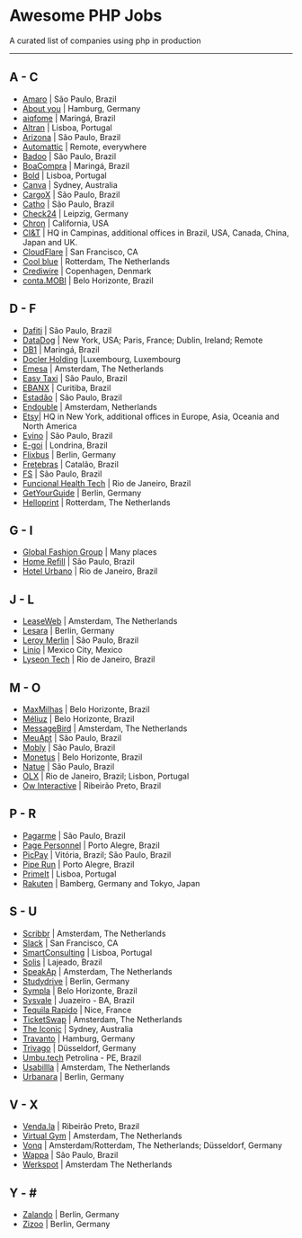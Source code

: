 # Awesome PHP Jobs

A curated list of companies using php in production

---

## A - C

- [Amaro](https://about.amaro.com/jobs) | São Paulo, Brazil
- [About you](https://corporate.aboutyou.de/de/jobs) | Hamburg, Germany
- [aiqfome](https://aiqfome.com) | Maringá, Brazil
- [Altran](https://www.altran.com/pt/pt-pt) | Lisboa, Portugal
- [Arizona](http://arizona.global) | São Paulo, Brazil
- [Automattic](https://automattic.com/work-with-us/) | Remote, everywhere
- [Badoo](https://team.badoo.com/jobs/all-positions/) | São Paulo, Brazil
- [BoaCompra](https://boacompra.com/) | Maringá, Brazil
- [Bold](https://boldint.com/en) | Lisboa, Portugal
- [Canva](https://about.canva.com/careers/) | Sydney, Australia
- [CargoX](http://www.cargox.com.br) | São Paulo, Brazil
- [Catho](http://www.catho.com.br) | São Paulo, Brazil
- [Check24](http://www.check24.de) | Leipzig, Germany
- [Chron](https://www.chron.com/) | California, USA
- [CI&T](https://www.ciandt.com/) | HQ in Campinas, additional offices in Brazil, USA, Canada, China, Japan and UK.
- [CloudFlare](https://www.cloudflare.com/careers/) | San Francisco, CA
- [Cool blue](https://www.careersatcoolblue.com/) | Rotterdam, The Netherlands
- [Crediwire](https://crediwire.com) | Copenhagen, Denmark
- [conta.MOBI](http://conta.mobi) | Belo Horizonte, Brazil

## D - F

- [Dafiti](https://www.dafiti.com.br) | São Paulo, Brazil
- [DataDog](https://www.datadoghq.com/) | New York, USA; Paris, France; Dublin, Ireland; Remote
- [DB1](https://www.db1.com.br/) | Maringá, Brazil
- [Docler Holding](https://doclerholding.recruitee.com/) |Luxembourg, Luxembourg
- [Emesa](https://www.werkenbijemesa.nl/) | Amsterdam, The Netherlands
- [Easy Taxi](http://easytaxi.com.br) | São Paulo, Brazil
- [EBANX](http://ebanx.com) | Curitiba, Brazil
- [Estadão](http://estadao.com.br) | São Paulo, Brazil
- [Endouble](http://endouble.com) | Amsterdam, Netherlands
- [Etsy](https://www.etsy.com/careers)| HQ in New York, additional offices in Europe, Asia, Oceania and North America
- [Evino](http://jobs.kenoby.com/evino) | São Paulo, Brazil
- [E-goi](https://mkt.e-goi.com/w/1HQe1pze1ebLP5NHgXVcKed126cf0fe!uid?_ga=2.36155296.1440273502.1582720155-481127290.1576235316&egu=wplsy95keu4g0bvg) | Londrina, Brazil
- [Flixbus](https://www.flixbus.com/company/jobs) | Berlin, Germany
- [Fretebras](https://www.fretebras.com.br) | Catalão, Brazil
- [FS](http://fs.com.br) | São Paulo, Brazil
- [Funcional Health Tech](https://www.funcionalcorp.com.br/) | Rio de Janeiro, Brazil
- [GetYourGuide](https://careers.getyourguide.com/) | Berlin, Germany
- [Helloprint](http://jobs.helloprint.com) | Rotterdam, The Netherlands

## G - I

- [Global Fashion Group](http://global-fashion-group.com/) | Many places
- [Home Refill](www.homerefill.com.br) | São Paulo, Brazil
- [Hotel Urbano](www.hotelurbano.com) | Rio de Janeiro, Brazil

## J - L

- [LeaseWeb](https://www.leaseweb.com/career) | Amsterdam, The Netherlands
- [Lesara](https://corporate.lesara.com/career) | Berlin, Germany
- [Leroy Merlin](http://leroymerlin.com.br) | São Paulo, Brazil
- [Linio](http://linio.applytojob.com/apply) | Mexico City, Mexico
- [Lyseon Tech](https://lt.coop.br) | Rio de Janeiro, Brazil

## M - O

- [MaxMilhas](http://www.maxmilhas.com.br) | Belo Horizonte, Brazil
- [Méliuz](http://www.meliuz.com.br) | Belo Horizonte, Brazil
- [MessageBird](https://www.messagebird.com/en/careers) | Amsterdam, The Netherlands
- [MeuApt](https://www.meuapt.com.br) | São Paulo, Brazil
- [Mobly](http://www.mobly.com.br/) | São Paulo, Brazil
- [Monetus](http://www.monetus.com.br) | Belo Horizonte, Brazil
- [Natue](http://www.natue.com.br) | São Paulo, Brazil
- [OLX](http://www.olx.com.br) | Rio de Janeiro, Brazil; Lisbon, Portugal
- [Ow Interactive](http://www.owinteractive.com/vagas/) | Ribeirão Preto, Brazil

## P - R

- [Pagarme](http://pagar.me) | São Paulo, Brazil
- [Page Personnel](https://www.pagepersonnel.com.br/jobs/php) | Porto Alegre, Brazil
- [PicPay](https://www.picpay.com) | Vitória, Brazil; São Paulo, Brazil
- [Pipe Run](https://secure.collage.co/jobs/piperuncrm) | Porto Alegre, Brazil
- [PrimeIt](https://www.primeit.pt/) | Lisboa, Portugal
- [Rakuten](http://global.rakuten.com/en/) | Bamberg, Germany and Tokyo, Japan

## S - U

- [Scribbr](https://scribbr.homerun.co/) | Amsterdam, The Netherlands
- [Slack](https://slack.com/jobs) | San Francisco, CA
- [SmartConsulting](http://www.smartconsulting.pt/) | Lisboa, Portugal
- [Solis](https://www.solis.com.br/) | Lajeado, Brazil
- [SpeakAp](https://speakap.com/en/speakap_jobs/) | Amsterdam, The Netherlands
- [Studydrive](https://www.studydrive.net/company/studydrive-gmbh) | Berlin, Germany
- [Sympla](http://www.sympla.com.br) | Belo Horizonte, Brazil
- [Sysvale](https://jobs.sysvale.com/) | Juazeiro - BA, Brazil
- [Tequila Rapido](https://www.welcometothejungle.com/fr/companies/tequilarapido/jobs) | Nice, France
- [TicketSwap](https://ticketswap.homerun.co) | Amsterdam, The Netherlands
- [The Iconic](http://www.theiconic.com.au/opportunities/) | Sydney, Australia
- [Travanto](https://www.travanto.de/unternehmen/jobs) | Hamburg, Germany
- [Trivago](http://company.trivago.com/jobs) | Düsseldorf, Germany
- [Umbu.tech](https://pede.ai/) Petrolina - PE, Brazil
- [Usabillla](https://jobs.usabilla.com/) | Amsterdam, The Netherlands
- [Urbanara](https://careers.jobscore.com/careers/urbanara) | Berlin, Germany

## V - X

- [Venda.la](https://vendala.com.br/) | Ribeirão Preto, Brazil
- [Virtual Gym](https://virtuagym.com/software/en/jobs/) | Amsterdam, The Netherlands
- [Vonq](https://www.vonq.com/) | Amsterdam/Rotterdam, The Netherlands; Düsseldorf, Germany
- [Wappa](https://br.linkedin.com/company/wappa-taxi/careers) | São Paulo, Brazil
- [Werkspot](https://www.careersatwerkspot.com/) | Amsterdam The Netherlands

## Y - \#

- [Zalando](https://jobs.zalando.com) | Berlin, Germany
- [Zizoo](https://www.zizoo.com/en/careers) | Berlin, Germany

